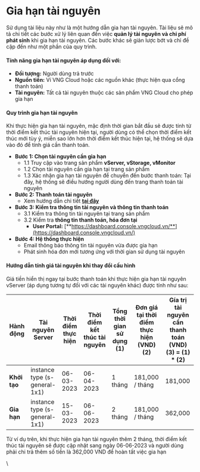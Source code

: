 # Gia hạn tài nguyên

Sử dụng tài liệu này như là một hướng dẫn gia hạn tài nguyên. Tài liệu sẽ mô tả chi tiết các bước xử lý liên quan đến việc **quản lý tài nguyên và chi phí phát sinh** khi gia hạn tài nguyên. Các bước khác sẽ giản lược bớt và chỉ đề cập đến như một phần của quy trình.&#x20;

#### Tính năng gia hạn tài nguyên áp dụng đối với: <a href="#giahantainguyen-tinhnanggiahantainguyenapdungdoivoi" id="giahantainguyen-tinhnanggiahantainguyenapdungdoivoi"></a>

* **Đối tượng:** Người dùng trả trước
* **Nguồn tiền:** Ví VNG Cloud hoặc các nguồn khác (thực hiện qua cổng thanh toán)
* **Tài nguyên:** Tất cả tài nguyên thuộc các sản phẩm VNG Cloud cho phép gia hạn

#### **Quy trình gia hạn tài nguyên** <a href="#giahantainguyen-quytrinhgiahantainguyen" id="giahantainguyen-quytrinhgiahantainguyen"></a>

Khi thực hiện gia hạn tài nguyên, mặc định thời gian bắt đầu sẽ được tính từ thời điểm kết thúc tài nguyên hiện tại, người dùng có thể chọn thời điểm kết thúc mới tùy ý, miễn sao lớn hơn thời điểm kết thúc hiện tại, hệ thống sẽ dựa vào đó để tính giá cần thanh toán.

* **Bước 1: Chọn tài nguyên cần gia hạn**&#x20;
  * 1.1 Truy cập vào trang sản phẩm **vServer, vStorage, vMonitor**
  * 1.2 Chọn tài nguyên cần gia hạn tại trang sản phẩm
  * 1.3 Xác nhận gia hạn tài nguyên để chuyển đến bước thanh toán: Tại đây, hệ thống sẽ điều hướng người dùng đến trang thanh toán tài nguyên
* **Bước 2: Thanh toán tài nguyên**
  * Xem hướng dẫn chi tiết [**tại đây**](../thanh-toan/)
* **Bước 3: Kiểm tra thông tin tài nguyên và thông tin thanh toán**
  * 3.1 Kiểm tra thông tin tài nguyên tại trang sản phẩm
  * 3.2 Kiểm tra **thông tin thanh toán, hóa đơn tại**
    * **User Portal:** [**https://dashboard.console.vngcloud.vn/**](https://dashboard.console.vngcloud.vn/)
* **Bước 4: Hệ thống thực hiện**
  * Email thông báo thông tin tài nguyên vừa được gia hạn
  * Phát sinh hóa đơn mới tương ứng với thời gian sử dụng tài nguyên

#### **Hướng dẫn tính giá tài nguyên khi thay đổi cấu hình** <a href="#giahantainguyen-huongdantinhgiatainguyenkhithaydoicauhinh" id="giahantainguyen-huongdantinhgiatainguyenkhithaydoicauhinh"></a>

Giá tiền hiển thị ngay tại bước thanh toán khi thực hiện gia hạn tài nguyên vServer (áp dụng tương tự đối với các tài nguyên khác) được tính như sau:

| Hành động    | Tài nguyên Server             | Thời điểm thực hiện | Thời điểm kết thúc tài nguyên | Tổng thời gian sử dụng (1) | Đơn giá tại thời điểm thực hiện (VND) (2) | Gía trị tài nguyên cần thanh toán (VND) (3) = (1) \* (2) |
| ------------ | ----------------------------- | ------------------- | ----------------------------- | -------------------------- | ----------------------------------------- | -------------------------------------------------------- |
| **Khởi tạo** | instance type (s-general-1x1) | 06-03-2023          | 06-04-2023                    | 1 tháng                    | 181,000 / tháng                           | 181,000                                                  |
| **Gia hạn**  | instance type (s-general-1x1) | 15-03-2023          | 06-06-2023                    | 2 tháng                    | 181,000 / tháng                           | 362,000                                                  |

Từ ví dụ trên, khi thực hiện gia hạn tài nguyên thêm 2 tháng, thời điểm kết thúc tài nguyên sẽ được cập nhật sang ngày 06-06-2023 và người dùng phải chi trả thêm số tiền là 362,000 VND để hoàn tất việc gia hạn&#x20;

\

